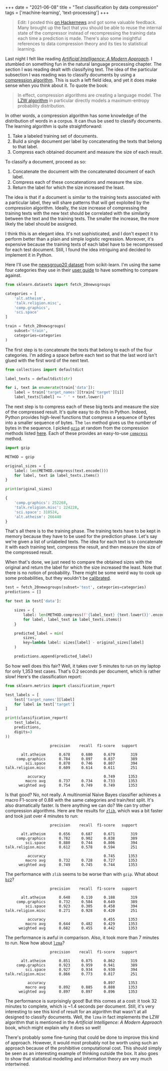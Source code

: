 +++
date = "2021-06-08"
title = "Text classification by data compression"
tags = ['machine-learning', 'text-processing']
+++

> Edit: I posted this [on Hackernews](https://news.ycombinator.com/item?id=27440093) and got some valuable feedback. Many brought up the fact that you should be able to reuse the internal state of the compressor instead of recompressing the training data each time a prediction is made. There's also some insightful references to data compression theory and its ties to statistical learning.

Last night I felt like reading [*Artificial Intelligence: A Modern Approach*](http://aima.cs.berkeley.edu/). I stumbled on something fun in the natural language processing chapter. The section I was reading dealt with classifying text. The idea of the particular subsection I was reading was to classify documents by using a [compression algorithm](https://www.wikiwand.com/en/Data_compression). This is such a left field idea, and yet it does make sense when you think about it. To quote the book:

> In effect, compression algorithms are creating a language model. The [LZW algorithm](https://www.wikiwand.com/en/Lempel%E2%80%93Ziv%E2%80%93Welch) in particular directly models a maximum-entropy probability distribution.

In other words, a compression algorithm has some knowledge of the distribution of words in a corpus. It can thus be used to classify documents. The learning algorithm is quite straightforward:

1. Take a labeled training set of documents.
2. Build a single document per label by concatenating the texts that belong to that label.
3. Compress each obtained document and measure the size of each result.

To classify a document, proceed as so:

1. Concatenate the document with the concatenated document of each label.
2. Compress each of these concatenations and measure the size.
3. Return the label for which the size increased the least.

The idea is that if a document is similar to the training texts associated with a particular label, they will share patterns that will get exploited by the compression algorithm. Ideally, the size increase of compressing the training texts with the new text should be correlated with the similarity between the text and the training texts. The smaller the increase, the more likely the label should be assigned.

I think this is an elegant idea. It's not sophisticated, and I don't expect it to perform better than a plain and simple logistic regression. Moreover, it's expensive because the training texts of each label have to be recompressed for each test document. Still, I found the idea intriguing and decided to implement it in Python.

Here I'll use the [newsgroup20 dataset](http://qwone.com/~jason/20Newsgroups/) from scikit-learn. I'm using the same four categories they use in their [user guide](https://scikit-learn.org/stable/datasets/real_world.html#converting-text-to-vectors) to have something to compare against.

```py
from sklearn.datasets import fetch_20newsgroups

categories = [
    'alt.atheism',
    'talk.religion.misc',
    'comp.graphics',
    'sci.space'
]

train = fetch_20newsgroups(
    subset='train',
    categories=categories
)
```

The first step is to concatenate the texts that belong to each of the four categories. I'm adding a space before each text so that the last word isn't glued with the first word of the next text.

```py
from collections import defaultdict

label_texts = defaultdict(str)

for i, text in enumerate(train['data']):
    label = train['target_names'][train['target'][i]]
    label_texts[label] += ' ' + text.lower()
```

The next step is to compress each of these big texts and measure the size of the compressed result. It's quite easy to do this in Python. Indeed, Python provides high-level functions that compress a sequence of bytes into a smaller sequence of bytes. The `len` method gives us the number of bytes in the sequence. I picked [`gzip`](https://docs.python.org/3/library/gzip.html) at random from the compression methods listed [here](https://docs.python.org/3/library/archiving.html). Each of these provides an easy-to-use [`compress`](https://docs.python.org/3/library/gzip.html#gzip.compress) method.

```py
import gzip

METHOD = gzip

original_sizes = {
    label: len(METHOD.compress(text.encode()))
    for label, text in label_texts.items()
}

print(original_sizes)
```

```py
{
    'comp.graphics': 252268,
    'talk.religion.misc': 224228,
    'sci.space': 310524,
    'alt.atheism': 266440
}
```

That's all there is to the training phase. The training texts have to be kept in memory because they have to be used for the prediction phase. Let's say we're given a list of unlabeled texts. The idea for each text is to concatenate it with each training text, compress the result, and then measure the size of the compressed result.

When that's done, we just need to compare the obtained sizes with the original and return the label for which the size increased the least. Note that there is no notion of probability. There might be some weird way to cook up some probabilities, but they wouldn't be [calibrated](https://scikit-learn.org/stable/modules/calibration.html).

```py
test = fetch_20newsgroups(subset='test', categories=categories)
predictions = []

for text in test['data']:

    sizes = {
        label: len(METHOD.compress(f'{label_text} {text.lower()}'.encode()))
        for label, label_text in label_texts.items()
    }

    predicted_label = min(
        sizes,
        key=lambda label: sizes[label] - original_sizes[label]
    )

    predictions.append(predicted_label)
```

So how well does this fair? Well, it takes over 5 minutes to run on my laptop for only 1,353 test cases. That's 0.2 seconds per document, which is rather slow! Here's the classification report:

```py
from sklearn.metrics import classification_report

test_labels = [
    test['target_names'][label]
    for label in test['target']
]

print(classification_report(
    test_labels,
    predictions,
    digits=3
))
```

```
                    precision    recall  f1-score   support

       alt.atheism      0.678     0.680     0.679       319
     comp.graphics      0.784     0.897     0.837       389
         sci.space      0.878     0.746     0.807       394
talk.religion.misc      0.609     0.614     0.611       251

          accuracy                          0.749      1353
         macro avg      0.737     0.734     0.733      1353
      weighted avg      0.754     0.749     0.749      1353
```

Is that good? No, not really. A multinomial Naive Bayes classifier achieves a macro F1-score of 0.88 with the same categories and train/test split. It's also dramatically faster. Is there anything we can do? We can try other compression algorithms. Here are the results for [`zlib`](https://docs.python.org/3/library/zlib.html), which was a bit faster and took just over 4 minutes to run:

```
                    precision    recall  f1-score   support

       alt.atheism      0.656     0.687     0.671       319
     comp.graphics      0.782     0.902     0.838       389
         sci.space      0.880     0.744     0.806       394
talk.religion.misc      0.612     0.578     0.594       251

          accuracy                          0.745      1353
         macro avg      0.732     0.728     0.727      1353
      weighted avg      0.749     0.745     0.744      1353
```

The performance with `zlib` seems to be worse than with `gzip`. What about [`bz2`](https://docs.python.org/3/library/bz2.html)?

```
                    precision    recall  f1-score   support

       alt.atheism      0.648     0.110     0.188       319
     comp.graphics      0.732     0.584     0.649       389
         sci.space      0.923     0.305     0.458       394
talk.religion.misc      0.271     0.928     0.420       251

          accuracy                          0.455      1353
         macro avg      0.644     0.482     0.429      1353
      weighted avg      0.682     0.455     0.442      1353
```

The performance is awful in comparison. Also, it took more than 7 minutes to run. Now how about [`lzma`](https://docs.python.org/3/library/lzma.html)?


```
                    precision    recall  f1-score   support

       alt.atheism      0.851     0.875     0.862       319
     comp.graphics      0.923     0.959     0.941       389
         sci.space      0.927     0.934     0.930       394
talk.religion.misc      0.866     0.773     0.817       251

          accuracy                          0.897      1353
         macro avg      0.892     0.885     0.888      1353
      weighted avg      0.897     0.897     0.896      1353
```

The performance is surprisingly good! But this comes at a cost: it took 32 minutes to complete, which is ~1.4 seconds per document. Still, it's very interesting to see this kind of result for an algorithm that wasn't at all designed to classify documents. Well, the `lzma` in fact implements the LZW algorithm that is mentioned in the *Artificial Intelligence: A Modern Approach* book, which might explain why it does so well!

There's probably some fine-tuning that could be done to improve this kind of approach. However, it would most probably not be worth using such an approach because of the prohibitive computational cost. This should simply be seen as an interesting example of thinking outside the box. It also goes to show that statistical modelling and information theory are very much intertwined.
